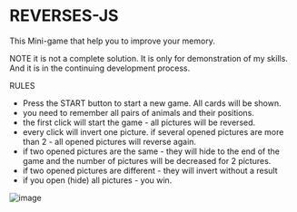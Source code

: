 # REVERSES-JS
This Mini-game that help you to improve your memory.

NOTE 
it is not a complete solution. It is only for demonstration of my skills. And it is in the continuing development process.

RULES
- Press the START button to start a new game. All cards will be shown. 
- you need to remember all pairs of animals and their positions.
- the first click will start the game - all pictures will be reversed.
- every click will invert one picture. if several opened pictures are more than 2 - all opened pictures will reverse again.
- if two opened pictures are the same - they will hide to the end of the game and the number of pictures will be decreased for 2 pictures.
- if two opened pictures are different - they will invert without a result
- if you open (hide) all pictures - you win.

![image](https://github.com/malyshevdv/REVERSES-JS/assets/56846927/5566a76b-f6c9-48a8-9f9f-a3d9b7602675)

